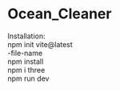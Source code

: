 ﻿# Ocean_Cleaner


Installation:\
npm init vite@latest\
-file-name\
npm install\
npm i three\
npm run dev
